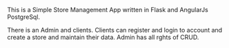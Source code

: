 This is a Simple Store Management App written in Flask and AngularJs PostgreSql.

There is an Admin and clients.
Clients can register and login to account and create a store and maintain their data.
Admin has all rghts of CRUD.
